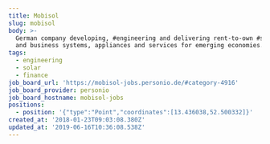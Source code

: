 ```yaml
---
title: Mobisol
slug: mobisol
body: >-
  German company developing, #engineering and delivering rent-to-own #solar home
  and business systems, appliances and services for emerging economies. #finance
tags:
  - engineering
  - solar
  - finance
job_board_url: 'https://mobisol-jobs.personio.de/#category-4916'
job_board_provider: personio
job_board_hostname: mobisol-jobs
positions:
  - position: '{"type":"Point","coordinates":[13.436038,52.500332]}'
created_at: '2018-01-23T09:03:08.380Z'
updated_at: '2019-06-16T10:36:08.538Z'
---
```


